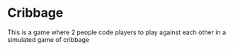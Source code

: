# Cribbage
This is a game where 2 people code players to play against each other in a simulated game of cribbage
